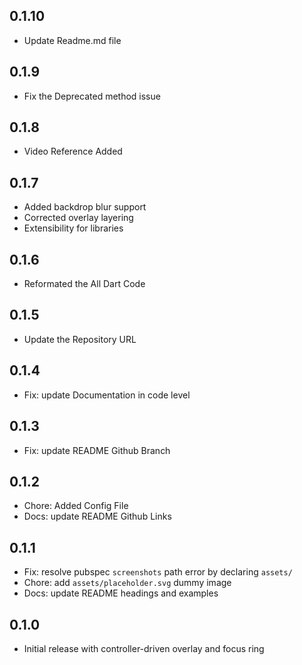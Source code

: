 ## 0.1.10
- Update Readme.md file 

## 0.1.9
- Fix the Deprecated method issue

## 0.1.8
- Video Reference Added

## 0.1.7
- Added backdrop blur support
- Corrected overlay layering
- Extensibility for libraries

## 0.1.6
- Reformated the All Dart Code

## 0.1.5
- Update the Repository URL

## 0.1.4
- Fix: update Documentation in code level

## 0.1.3
- Fix: update README Github Branch 

## 0.1.2
- Chore: Added Config File 
- Docs: update README Github Links 

## 0.1.1
- Fix: resolve pubspec `screenshots` path error by declaring `assets/`
- Chore: add `assets/placeholder.svg` dummy image
- Docs: update README headings and examples

## 0.1.0
- Initial release with controller-driven overlay and focus ring


